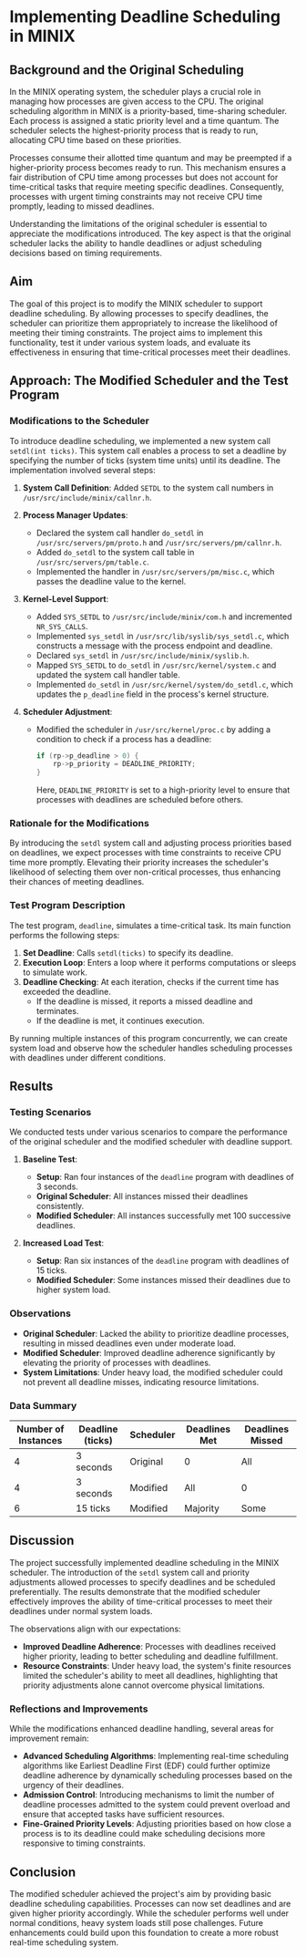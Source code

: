 # Implementing Deadline Scheduling in MINIX

## Background and the Original Scheduling

In the MINIX operating system, the scheduler plays a crucial role in managing how processes are given access to the CPU. The original scheduling algorithm in MINIX is a priority-based, time-sharing scheduler. Each process is assigned a static priority level and a time quantum. The scheduler selects the highest-priority process that is ready to run, allocating CPU time based on these priorities.

Processes consume their allotted time quantum and may be preempted if a higher-priority process becomes ready to run. This mechanism ensures a fair distribution of CPU time among processes but does not account for time-critical tasks that require meeting specific deadlines. Consequently, processes with urgent timing constraints may not receive CPU time promptly, leading to missed deadlines.

Understanding the limitations of the original scheduler is essential to appreciate the modifications introduced. The key aspect is that the original scheduler lacks the ability to handle deadlines or adjust scheduling decisions based on timing requirements.

## Aim

The goal of this project is to modify the MINIX scheduler to support deadline scheduling. By allowing processes to specify deadlines, the scheduler can prioritize them appropriately to increase the likelihood of meeting their timing constraints. The project aims to implement this functionality, test it under various system loads, and evaluate its effectiveness in ensuring that time-critical processes meet their deadlines.

## Approach: The Modified Scheduler and the Test Program

### Modifications to the Scheduler

To introduce deadline scheduling, we implemented a new system call `setdl(int ticks)`. This system call enables a process to set a deadline by specifying the number of ticks (system time units) until its deadline. The implementation involved several steps:

1. **System Call Definition**: Added `SETDL` to the system call numbers in `/usr/src/include/minix/callnr.h`.

2. **Process Manager Updates**:
   - Declared the system call handler `do_setdl` in `/usr/src/servers/pm/proto.h` and `/usr/src/servers/pm/callnr.h`.
   - Added `do_setdl` to the system call table in `/usr/src/servers/pm/table.c`.
   - Implemented the handler in `/usr/src/servers/pm/misc.c`, which passes the deadline value to the kernel.

3. **Kernel-Level Support**:
   - Added `SYS_SETDL` to `/usr/src/include/minix/com.h` and incremented `NR_SYS_CALLS`.
   - Implemented `sys_setdl` in `/usr/src/lib/syslib/sys_setdl.c`, which constructs a message with the process endpoint and deadline.
   - Declared `sys_setdl` in `/usr/src/include/minix/syslib.h`.
   - Mapped `SYS_SETDL` to `do_setdl` in `/usr/src/kernel/system.c` and updated the system call handler table.
   - Implemented `do_setdl` in `/usr/src/kernel/system/do_setdl.c`, which updates the `p_deadline` field in the process's kernel structure.

4. **Scheduler Adjustment**:
   - Modified the scheduler in `/usr/src/kernel/proc.c` by adding a condition to check if a process has a deadline:
     ```c
     if (rp->p_deadline > 0) {
         rp->p_priority = DEADLINE_PRIORITY;
     }
     ```
     Here, `DEADLINE_PRIORITY` is set to a high-priority level to ensure that processes with deadlines are scheduled before others.

### Rationale for the Modifications

By introducing the `setdl` system call and adjusting process priorities based on deadlines, we expect processes with time constraints to receive CPU time more promptly. Elevating their priority increases the scheduler's likelihood of selecting them over non-critical processes, thus enhancing their chances of meeting deadlines.

### Test Program Description

The test program, `deadline`, simulates a time-critical task. Its main function performs the following steps:

1. **Set Deadline**: Calls `setdl(ticks)` to specify its deadline.
2. **Execution Loop**: Enters a loop where it performs computations or sleeps to simulate work.
3. **Deadline Checking**: At each iteration, checks if the current time has exceeded the deadline.
   - If the deadline is missed, it reports a missed deadline and terminates.
   - If the deadline is met, it continues execution.

By running multiple instances of this program concurrently, we can create system load and observe how the scheduler handles scheduling processes with deadlines under different conditions.

## Results

### Testing Scenarios

We conducted tests under various scenarios to compare the performance of the original scheduler and the modified scheduler with deadline support.

1. **Baseline Test**:
   - **Setup**: Ran four instances of the `deadline` program with deadlines of 3 seconds.
   - **Original Scheduler**: All instances missed their deadlines consistently.
   - **Modified Scheduler**: All instances successfully met 100 successive deadlines.

2. **Increased Load Test**:
   - **Setup**: Ran six instances of the `deadline` program with deadlines of 15 ticks.
   - **Modified Scheduler**: Some instances missed their deadlines due to higher system load.

### Observations

- **Original Scheduler**: Lacked the ability to prioritize deadline processes, resulting in missed deadlines even under moderate load.
- **Modified Scheduler**: Improved deadline adherence significantly by elevating the priority of processes with deadlines.
- **System Limitations**: Under heavy load, the modified scheduler could not prevent all deadline misses, indicating resource limitations.

### Data Summary

| Number of Instances | Deadline (ticks) | Scheduler          | Deadlines Met | Deadlines Missed |
|---------------------|------------------|--------------------|---------------|------------------|
| 4                   | 3 seconds        | Original           | 0             | All              |
| 4                   | 3 seconds        | Modified           | All           | 0                |
| 6                   | 15 ticks         | Modified           | Majority      | Some             |

## Discussion

The project successfully implemented deadline scheduling in the MINIX scheduler. The introduction of the `setdl` system call and priority adjustments allowed processes to specify deadlines and be scheduled preferentially. The results demonstrate that the modified scheduler effectively improves the ability of time-critical processes to meet their deadlines under normal system loads.

The observations align with our expectations:

- **Improved Deadline Adherence**: Processes with deadlines received higher priority, leading to better scheduling and deadline fulfillment.
- **Resource Constraints**: Under heavy load, the system's finite resources limited the scheduler's ability to meet all deadlines, highlighting that priority adjustments alone cannot overcome physical limitations.

### Reflections and Improvements

While the modifications enhanced deadline handling, several areas for improvement remain:

- **Advanced Scheduling Algorithms**: Implementing real-time scheduling algorithms like Earliest Deadline First (EDF) could further optimize deadline adherence by dynamically scheduling processes based on the urgency of their deadlines.
- **Admission Control**: Introducing mechanisms to limit the number of deadline processes admitted to the system could prevent overload and ensure that accepted tasks have sufficient resources.
- **Fine-Grained Priority Levels**: Adjusting priorities based on how close a process is to its deadline could make scheduling decisions more responsive to timing constraints.

## Conclusion

The modified scheduler achieved the project's aim by providing basic deadline scheduling capabilities. Processes can now set deadlines and are given higher priority accordingly. While the scheduler performs well under normal conditions, heavy system loads still pose challenges. Future enhancements could build upon this foundation to create a more robust real-time scheduling system.
